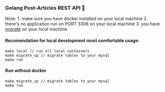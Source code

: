 ### Golang Post-Articles REST API 🚀

Note:
    1. make sure you have docker installed on your local machine 
    2. there's no application run on PORT 3306 on your local machine
    3. you have [migrate](https://github.com/golang-migrate/migrate) on your local machine

#### Recomendation for local development most comfortable usage:
    make local // run all local containers
    make migrate_up // migrate tables to your mysql 
    make run

#### Run without docker
    make migrate_up // migrate tables to your mysql
    make run




